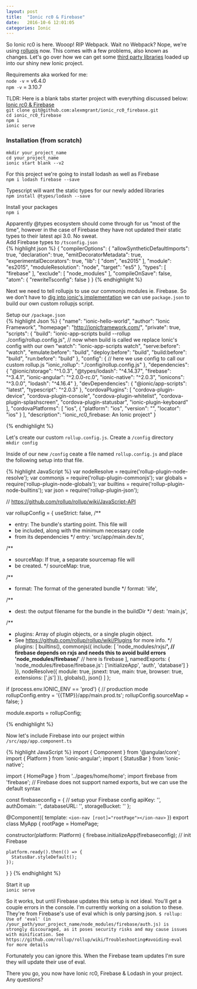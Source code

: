 ```yaml
---
layout: post
title:  "Ionic rc0 & Firebase"
date:   2016-10-6 12:01:05
categories: Ionic
---
```

So Ionic rc0 is here. Wooop! RIP Webpack. Wait no Webpack? Nope, we're using [rollupjs](http://rollupjs.org/) now. 
This comes with a few problems, also known as changes. Let's go over how we can get some [third party libraries](http://ionicframework.com/docs/v2/resources/third-party-libs/) loaded up 
into our shiny new Ionic project.  

Requirements aka worked for me:  
`node -v` = v6.4.0  
`npm -v` = 3.10.7  

TLDR: Here is a blank tabs starter project with everything discussed below: [Ionic rc0 & Firebase](https://github.com/alexmgrant/ionic_rc0_firebase)  
`git clone git@github.com:alexmgrant/ionic_rc0_firebase.git`  
`cd ionic_rc0_firebase`  
`npm i`  
`ionic serve`

### Installation (from scratch) 
`mkdir your_project_name`  
`cd your_project_name`    
`ionic start blank --v2`

For this project we're going to install lodash as well as Firebase  
`npm i lodash firebase --save`  

Typescript will want the static types for our newly added libraries   
`npm install @types/lodash --save`   

Install your packages  
`npm i`  

Apparently @types ecosystem should come through for us "most of the time", however in the case of Firebase they have not updated their static types to their latest api 3.0. No sweat.  
Add Firebase types to `/tsconfig.json`  
{% highlight json %}
{
  "compilerOptions": {
    "allowSyntheticDefaultImports": true,
    "declaration": true,
    "emitDecoratorMetadata": true,
    "experimentalDecorators": true,
    "lib": [
      "dom",
      "es2015"
    ],
    "module": "es2015",
    "moduleResolution": "node",
    "target": "es5"
  },
  "types": [
    "firebase"
  ],
  "exclude": [
    "node_modules"
  ],
  "compileOnSave": false,
  "atom": {
    "rewriteTsconfig": false
  }
}
{% endhighlight %}  

Next we need to tell rollupjs to use our commonjs modules ie. Firebase. So we don't have to [dig into ionic's implementation](https://github.com/driftyco/ionic-app-scripts/) we can use `package.json` to build our own custom rollupjs script.  

Setup our `/package.json`  
{% highlight Json %}
{
  "name": "ionic-hello-world",
  "author": "Ionic Framework",
  "homepage": "http://ionicframework.com/",
  "private": true,
  "scripts": {
    "build": "ionic-app-scripts build --rollup ./config/rollup.config.js", // now when build is called we replace Ionic's config with our own
    "watch": "ionic-app-scripts watch",
    "serve:before": "watch",
    "emulate:before": "build",
    "deploy:before": "build",
    "build:before": "build",
    "run:before": "build"
  },
  "config": { // here we use config to call our custom rollup.js 
    "ionic_rollup": "./config/rollup.config.js"
  },
  "dependencies": {
    "@ionic/storage": "^1.0.3",
    "@types/lodash": "^4.14.37",
    "firebase": "^3.4.1",
    "ionic-angular": "^2.0.0-rc.0",
    "ionic-native": "^2.0.3",
    "ionicons": "^3.0.0",
    "lodash": "^4.16.4"
  },
  "devDependencies": {
    "@ionic/app-scripts": "latest",
    "typescript": "^2.0.3"
  },
  "cordovaPlugins": [
    "cordova-plugin-device",
    "cordova-plugin-console",
    "cordova-plugin-whitelist",
    "cordova-plugin-splashscreen",
    "cordova-plugin-statusbar",
    "ionic-plugin-keyboard"
  ],
  "cordovaPlatforms": [
    "ios",
    {
      "platform": "ios",
      "version": "",
      "locator": "ios"
    }
  ],
  "description": "ionic_rc0_firebase: An Ionic project"
}

{% endhighlight %}

Let's create our custom `rollup.config.js`. Create a `/config` directory  
`mkdir config`  

Inside of our new `/config` ceate a file named `rollup.config.js` and place the following setup into that file. 

{% highlight JavaScript %}
var nodeResolve = require('rollup-plugin-node-resolve');
var commonjs = require('rollup-plugin-commonjs');
var globals = require('rollup-plugin-node-globals');
var builtins = require('rollup-plugin-node-builtins');
var json = require('rollup-plugin-json');

// https://github.com/rollup/rollup/wiki/JavaScript-API

var rollupConfig = {
  useStrict: false,
  /**
   * entry: The bundle's starting point. This file will
   * be included, along with the minimum necessary code
   * from its dependencies
   */
  entry: 'src/app/main.dev.ts',

  /**
   * sourceMap: If true, a separate sourcemap file will
   * be created.
   */
  sourceMap: true,

  /**
   * format: The format of the generated bundle
   */
  format: 'iife',

  /**
   * dest: the output filename for the bundle in the buildDir
   */
  dest: 'main.js',

  /**
   * plugins: Array of plugin objects, or a single plugin object.
   * See https://github.com/rollup/rollup/wiki/Plugins for more info.
   */
  plugins: [
    builtins(),
    commonjs({
      include: [
        'node_modules/rxjs/**', // firebase depends on rxjs and needs this to avoid build errors
        'node_modules/firebase/**' // here is firebase
      ],
      namedExports: {
        'node_modules/firebase/firebase.js': ['initializeApp', 'auth', 'database']
      }
    }),
    nodeResolve({
      module: true,
      jsnext: true,
      main: true,
      browser: true,
      extensions: ['.js']
    }),
    globals(),
    json()
  ]
};

if (process.env.IONIC_ENV == 'prod') {
  // production mode
  rollupConfig.entry = '{{TMP}}/app/main.prod.ts';
  rollupConfig.sourceMap = false;
}

module.exports = rollupConfig;

{% endhighlight %}

Now let's include Firebase into our project within `/src/app/app.component.ts`  

{% highlight JavaScript %}
import { Component } from '@angular/core';
import { Platform } from 'ionic-angular';
import { StatusBar } from 'ionic-native';

import { HomePage } from '../pages/home/home';
import firebase from 'firebase'; // Firebase does not support named exports, but we can use the default syntax

const firebaseconfig = { // setup your Firebase config
  apiKey: '',
  authDomain: '',
  databaseURL: '',
  storageBucket: ''
};

@Component({
  template: `<ion-nav [root]="rootPage"></ion-nav>`
})
export class MyApp {
  rootPage = HomePage;

  constructor(platform: Platform) {
    firebase.initializeApp(firebaseconfig); // init Firebase

    platform.ready().then(() => {
      StatusBar.styleDefault();
    });
  }
}
{% endhighlight %}

Start it up  
`ionic serve`  

So it works, but until Firebase updates this setup is not ideal. You'll get a couple errors in the console. I'm currently working on a solution to these. They're from Firebase's use of eval which is only parsing json.
`$ rollup: Use of 'eval' (in /your_path/your_project_name/node_modules/firebase/auth.js) is strongly discouraged, as it poses security risks and may cause issues with minification. See https://github.com/rollup/rollup/wiki/Troubleshooting#avoiding-eval for more details`

Fortunately you can ignore this. When the Firebase team updates I'm sure they will update their use of eval.

There you go, you now have Ionic rc0, Firebase & Lodash in your project. Any questions?